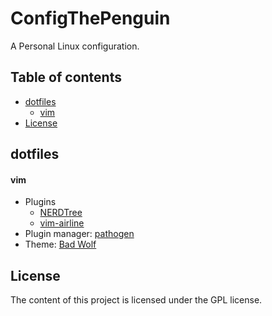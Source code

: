 # ConfigThePenguin
A Personal Linux configuration.

## Table of contents
* [dotfiles]
    * [vim]
* [License]

## dotfiles
#### vim
* Plugins
    * [NERDTree]
    * [vim-airline]
* Plugin manager: [pathogen]
* Theme: [Bad Wolf]

## License
The content of this project is licensed under the GPL license.

[dotfiles]: /README.md#dotfiles "dotfiles"
[vim]: /README.md#vim "vim"
[License]: /README.md#license "License"

[Bad Wolf]: http://stevelosh.com/projects/badwolf/ "Bad Wolf"
[NERDTree]: https://github.com/scrooloose/nerdtree "NERDTree"
[pathogen]: https://github.com/tpope/vim-pathogen "pathogen"
[vim-airline]: https://github.com/bling/vim-airline "vim-airline"
